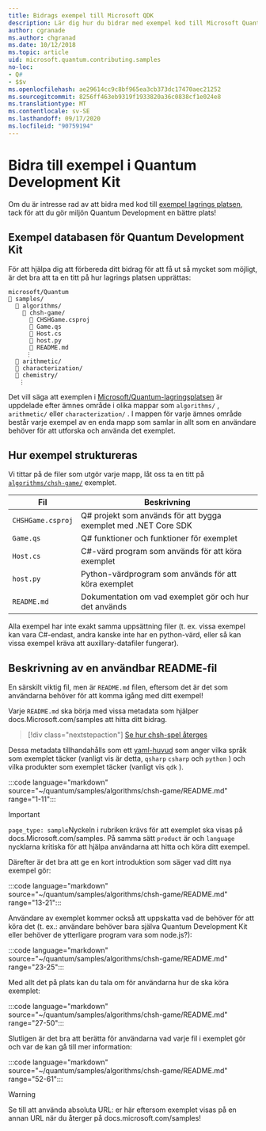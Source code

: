 ```yaml
---
title: Bidrags exempel till Microsoft QDK
description: Lär dig hur du bidrar med exempel kod till Microsoft Quantum Development Kit (QDK).
author: cgranade
ms.author: chgranad
ms.date: 10/12/2018
ms.topic: article
uid: microsoft.quantum.contributing.samples
no-loc:
- Q#
- $$v
ms.openlocfilehash: ae29614cc9c8bf965ea3cb373dc17470aec21252
ms.sourcegitcommit: 8256ff463eb9319f1933820a36c0838cf1e024e8
ms.translationtype: MT
ms.contentlocale: sv-SE
ms.lasthandoff: 09/17/2020
ms.locfileid: "90759194"
---
```

# <a name="contributing-samples-to-the-quantum-development-kit"></a>Bidra till exempel i Quantum Development Kit

Om du är intresse rad av att bidra med kod till [exempel lagrings platsen](https://github.com/Microsoft/Quantum), tack för att du gör miljön Quantum Development en bättre plats!

## <a name="the-quantum-development-kit-samples-repository"></a>Exempel databasen för Quantum Development Kit

För att hjälpa dig att förbereda ditt bidrag för att få ut så mycket som möjligt, är det bra att ta en titt på hur lagrings platsen upprättas:

```plaintext
microsoft/Quantum
📁 samples/
  📁 algorithms/
    📁 chsh-game/
      📝 CHSHGame.csproj
      📝 Game.qs
      📝 Host.cs
      📝 host.py
      📝 README.md
     ⋮
  📁 arithmetic/
  📁 characterization/
  📁 chemistry/
   ⋮
```

Det vill säga att exemplen i [Microsoft/Quantum-lagringsplatsen](https://github.com/microsoft/Quantum) är uppdelade efter ämnes område i olika mappar som `algorithms/` , `arithmetic/` eller `characterization/` .
I mappen för varje ämnes område består varje exempel av en enda mapp som samlar in allt som en användare behöver för att utforska och använda det exemplet.

## <a name="how-samples-are-structured"></a>Hur exempel struktureras

Vi tittar på de filer som utgör varje mapp, låt oss ta en titt på [`algorithms/chsh-game/`](https://github.com/microsoft/Quantum/tree/main/samples/algorithms/chsh-game) exemplet.

| Fil              | Beskrivning                                                |
|-------------------|------------------------------------------------------------|
| `CHSHGame.csproj` | Q# projekt som används för att bygga exemplet med .NET Core SDK |
| `Game.qs`         | Q# funktioner och funktioner för exemplet                 |
| `Host.cs`         | C#-värd program som används för att köra exemplet                     |
| `host.py`         | Python-värdprogram som används för att köra exemplet                 |
| `README.md`       | Dokumentation om vad exemplet gör och hur det används    |

Alla exempel har inte exakt samma uppsättning filer (t. ex. vissa exempel kan vara C#-endast, andra kanske inte har en python-värd, eller så kan vissa exempel kräva att auxillary-datafiler fungerar).

## <a name="anatomy-of-a-helpful-readme-file"></a>Beskrivning av en användbar README-fil

En särskilt viktig fil, men är `README.md` filen, eftersom det är det som användarna behöver för att komma igång med ditt exempel!

Varje `README.md` ska börja med vissa metadata som hjälper docs.Microsoft.com/samples att hitta ditt bidrag.

> [!div class="nextstepaction"]
> [Se hur chsh-spel återges](https://docs.microsoft.com/samples/microsoft/quantum/validating-quantum-mechanics/)

Dessa metadata tillhandahålls som ett [yaml-huvud](https://dotnet.github.io/docfx/spec/docfx_flavored_markdown.html#yaml-header) som anger vilka språk som exemplet täcker (vanligt vis är detta, `qsharp` `csharp` och `python` ) och vilka produkter som exemplet täcker (vanligt vis `qdk` ).

:::code language="markdown" source="~/quantum/samples/algorithms/chsh-game/README.md" range="1-11":::

> [!IMPORTANT]
> `page_type: sample`Nyckeln i rubriken krävs för att exemplet ska visas på docs.Microsoft.com/samples.
> På samma sätt `product` är och `language` nycklarna kritiska för att hjälpa användarna att hitta och köra ditt exempel.

Därefter är det bra att ge en kort introduktion som säger vad ditt nya exempel gör:

:::code language="markdown" source="~/quantum/samples/algorithms/chsh-game/README.md" range="13-21":::

Användare av exemplet kommer också att uppskatta vad de behöver för att köra det (t. ex.: användare behöver bara själva Quantum Development Kit eller behöver de ytterligare program vara som node.js?):

:::code language="markdown" source="~/quantum/samples/algorithms/chsh-game/README.md" range="23-25":::

Med allt det på plats kan du tala om för användarna hur de ska köra exemplet:

:::code language="markdown" source="~/quantum/samples/algorithms/chsh-game/README.md" range="27-50":::

Slutligen är det bra att berätta för användarna vad varje fil i exemplet gör och var de kan gå till mer information:

:::code language="markdown" source="~/quantum/samples/algorithms/chsh-game/README.md" range="52-61":::

> [!WARNING]
> Se till att använda absoluta URL: er här eftersom exemplet visas på en annan URL när du återger på docs.microsoft.com/samples!
